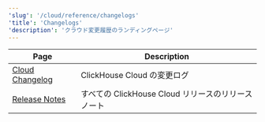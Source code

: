```yaml
---
'slug': '/cloud/reference/changelogs'
'title': 'Changelogs'
'description': 'クラウド変更履歴のランディングページ'
---
```




| Page                                                          | Description                                     |
|---------------------------------------------------------------|-------------------------------------------------|
| [Cloud Changelog](/whats-new/cloud)                   | ClickHouse Cloud の変更ログ                  |
| [Release Notes](/cloud/reference/changelogs/release-notes) | すべての ClickHouse Cloud リリースのリリースノート |
